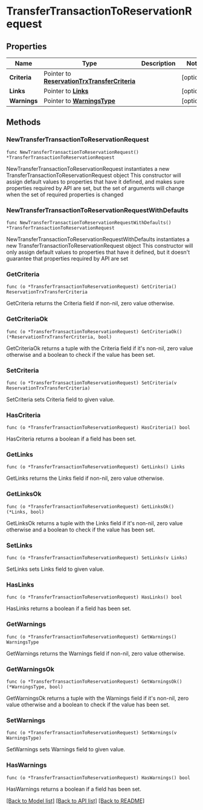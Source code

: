 # TransferTransactionToReservationRequest

## Properties

Name | Type | Description | Notes
------------ | ------------- | ------------- | -------------
**Criteria** | Pointer to [**ReservationTrxTransferCriteria**](ReservationTrxTransferCriteria.md) |  | [optional] 
**Links** | Pointer to [**Links**](Links.md) |  | [optional] 
**Warnings** | Pointer to [**WarningsType**](WarningsType.md) |  | [optional] 

## Methods

### NewTransferTransactionToReservationRequest

`func NewTransferTransactionToReservationRequest() *TransferTransactionToReservationRequest`

NewTransferTransactionToReservationRequest instantiates a new TransferTransactionToReservationRequest object
This constructor will assign default values to properties that have it defined,
and makes sure properties required by API are set, but the set of arguments
will change when the set of required properties is changed

### NewTransferTransactionToReservationRequestWithDefaults

`func NewTransferTransactionToReservationRequestWithDefaults() *TransferTransactionToReservationRequest`

NewTransferTransactionToReservationRequestWithDefaults instantiates a new TransferTransactionToReservationRequest object
This constructor will only assign default values to properties that have it defined,
but it doesn't guarantee that properties required by API are set

### GetCriteria

`func (o *TransferTransactionToReservationRequest) GetCriteria() ReservationTrxTransferCriteria`

GetCriteria returns the Criteria field if non-nil, zero value otherwise.

### GetCriteriaOk

`func (o *TransferTransactionToReservationRequest) GetCriteriaOk() (*ReservationTrxTransferCriteria, bool)`

GetCriteriaOk returns a tuple with the Criteria field if it's non-nil, zero value otherwise
and a boolean to check if the value has been set.

### SetCriteria

`func (o *TransferTransactionToReservationRequest) SetCriteria(v ReservationTrxTransferCriteria)`

SetCriteria sets Criteria field to given value.

### HasCriteria

`func (o *TransferTransactionToReservationRequest) HasCriteria() bool`

HasCriteria returns a boolean if a field has been set.

### GetLinks

`func (o *TransferTransactionToReservationRequest) GetLinks() Links`

GetLinks returns the Links field if non-nil, zero value otherwise.

### GetLinksOk

`func (o *TransferTransactionToReservationRequest) GetLinksOk() (*Links, bool)`

GetLinksOk returns a tuple with the Links field if it's non-nil, zero value otherwise
and a boolean to check if the value has been set.

### SetLinks

`func (o *TransferTransactionToReservationRequest) SetLinks(v Links)`

SetLinks sets Links field to given value.

### HasLinks

`func (o *TransferTransactionToReservationRequest) HasLinks() bool`

HasLinks returns a boolean if a field has been set.

### GetWarnings

`func (o *TransferTransactionToReservationRequest) GetWarnings() WarningsType`

GetWarnings returns the Warnings field if non-nil, zero value otherwise.

### GetWarningsOk

`func (o *TransferTransactionToReservationRequest) GetWarningsOk() (*WarningsType, bool)`

GetWarningsOk returns a tuple with the Warnings field if it's non-nil, zero value otherwise
and a boolean to check if the value has been set.

### SetWarnings

`func (o *TransferTransactionToReservationRequest) SetWarnings(v WarningsType)`

SetWarnings sets Warnings field to given value.

### HasWarnings

`func (o *TransferTransactionToReservationRequest) HasWarnings() bool`

HasWarnings returns a boolean if a field has been set.


[[Back to Model list]](../README.md#documentation-for-models) [[Back to API list]](../README.md#documentation-for-api-endpoints) [[Back to README]](../README.md)


